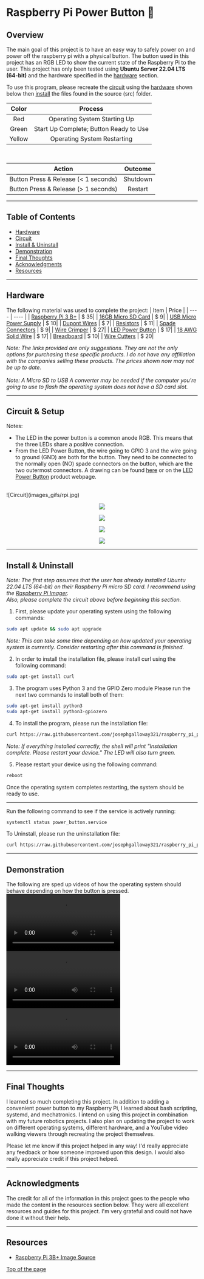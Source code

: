 # Raspberry Pi Power Button :red_circle:

## Overview
The main goal of this project is to have an easy way to safely power on and power off the raspberry pi with a physical button. The button used in this project has an RGB LED to show the current state of the Raspberry Pi to the user. This project has only been tested using **Ubuntu Server 22.04 LTS (64-bit)** and the hardware specified in the [hardware](#hardware) section.

To use this program, please recreate the [circuit](#circuit) using the [hardware](#hardware) shown below then [install](#install--uninstall) the files found in the source (src) folder.


| Color | Process |
| :-: | :-: |
| Red | Operating System Starting Up |
| Green | Start Up Complete; Button Ready to Use |
| Yellow | Operating System Restarting |

<br>

| Action | Outcome |
| :-: | :-: |
| Button Press & Release (< 1 seconds) | Shutdown |
| Button Press & Release (> 1 seconds) | Restart |


<!-- Include gif here -->

___
## Table of Contents
- [Hardware](#hardware)
- [Circuit](#circuit)
- [Install & Uninstall](#install--uninstall)
- [Demonstration](#demonstration)
- [Final Thoughts](#final-thoughts)
- [Acknowledgments](#acknowledgments)
- [Resources](#resources)

___
## Hardware
The following material was used to complete the project:
| Item | Price |
| ---- | ----  |
| [Raspberry Pi 3 B+](https://www.raspberrypi.com/products/raspberry-pi-3-model-b-plus/) | $ 35|
| [16GB Micro SD Card](https://www.amazon.com/SanDisk-Ultra-Micro-Adapter-SDSQUNC-016G-GN6MA/dp/B010Q57SEE/ref=sr_1_5?crid=NDJPC0XCM98L&keywords=16+gb+micro+sd+card&qid=1674353222&sprefix=16+gb+micro+sd+car%2Caps%2C123&sr=8-5) | $ 9|
| [USB Micro Power Supply](https://www.amazon.com/CanaKit-Raspberry-Supply-Adapter-Listed/dp/B00MARDJZ4/ref=sr_1_3?crid=1WLOJVTCLHJZZ&keywords=raspberry+pi+charger&qid=1674353391&sprefix=raspberry+pi+charge%2Caps%2C134&sr=8-3) | $ 10|
| [Dupont Wires](https://www.amazon.com/Elegoo-EL-CP-004-Multicolored-Breadboard-arduino/dp/B01EV70C78/ref=sr_1_4?crid=13NN9HC49LN7Y&keywords=dupont%2Bwires&qid=1674353440&sprefix=dupont%2Bwires%2Caps%2C130&sr=8-4&th=1) | $ 7|
| [Resistors](https://www.amazon.com/BOJACK-Values-Resistor-Resistors-Assortment/dp/B08FD1XVL6/ref=sr_1_3?crid=3N7Y3ASG0MWLY&keywords=resistors&qid=1674353543&sprefix=resistor%2Caps%2C126&sr=8-3&th=1) | $ 11|
| [Spade Connectors](https://www.amazon.com/dp/B0972WQZVD?ref=ppx_yo2ov_dt_b_product_details&th=1) | $ 9|
| [Wire Crimper](https://www.amazon.com/dp/B0873Y19T7/ref=syn_sd_onsite_desktop_372?ie=UTF8&pd_rd_plhdr=t&th=1) | $ 27| 
| [LED Power Button](https://www.adafruit.com/product/3423) | $ 17|
| [18 AWG Solid Wire](https://www.amazon.com/TUOFENG-Wire-Solid-different-colored-spools/dp/B085QD9DWP/ref=sr_1_7?crid=1XK2AK3TA47WP&keywords=18%2Bawg%2Bwire&qid=1674353671&s=hi&sprefix=18%2Bawg%2Bwir%2Ctools%2C115&sr=1-7&th=1) | $ 17|
| [Breadboard](https://www.amazon.com/EL-CP-003-Breadboard-Solderless-Distribution-Connecting/dp/B01EV6LJ7G/ref=sr_1_5?keywords=arduino%2Bbreadboard&qid=1674353765&sr=8-5&th=1) | $ 10|
| [Wire Cutters](https://www.amazon.com/Klein-Tools-Cutter-Stripper-Stranded/dp/B00080DPNQ/ref=sr_1_39?crid=2QVT65YE5M13T&keywords=wire%2Bcutters&qid=1674353794&sprefix=wire%2Bcutter%2Caps%2C152&sr=8-39&th=1) | $ 20|

*Note: The links provided are only suggestions. They are not the only options for purchasing these specific products. I do not have any affiliation with the companies selling these products. The prices shown now may not be up to date.* <br><br>
*Note: A Micro SD to USB A converter may be needed if the computer you're going to use to flash the operating system does not have a SD card slot.*

___
## Circuit & Setup
Notes: 
- The LED in the power button is a common anode RGB. This means that the three LEDs share a positive connection.   
- From the LED Power Button, the wire going to GPIO 3 and the wire going to ground (GND) are both for the button. They need to be connected to the normally open (NO) spade connectors on the button, which are the two outermost connectors. A drawing can be found [here](https://cdn-shop.adafruit.com/product-files/3423/C5325+datasheet+PM221-11E-42RGB-12V-S.pdf) or on the [LED Power Button](https://www.adafruit.com/product/3423) product webpage.   
<br>
![Circuit](images_gifs/rpi.jpg)

<p align="center">
  <img src="images_gifs/circuit.png" />
</p>    

<p align="center">
  <img src="images_gifs/led_button_complete.jpg" />
</p>

<p align="center">
  <img src="images_gifs/rpi_complete.jpg" />
</p>

<p align="center">
  <img src="images_gifs/circuit_complete.jpg" />
</p>

___
## Install & Uninstall
*Note: The first step assumes that the user has already installed Ubuntu 22.04 LTS (64-bit) on their Raspberry Pi micro SD card. I recommend using the [Raspberry Pi Imager](https://www.raspberrypi.com/software/).    
Also, please complete the circuit above before beginning this section.*

1. First, please update your operating system using the following commands:   
```bash
sudo apt update && sudo apt upgrade
```

*Note: This can take some time depending on how updated your operating system is currently. Consider restarting after this command is finished.*

2. In order to install the installation file, please install curl using the following command:
```bash
sudo apt-get install curl
```

3. The program uses Python 3 and the GPIO Zero module
Please run the next two commands to install both of them:   
```bash
sudo apt-get install python3   
sudo apt-get install python3-gpiozero   
```

4. To install the program, please run the installation file:   
```bash
curl https://raw.githubusercontent.com/josephgalloway321/raspberry_pi_power_button/main/src/install.sh | bash
```

*Note: If everything installed correctly, the shell will print "Installation complete. Please restart your device." The LED will also turn green.*

5. Please restart your device using the following command:
```bash
reboot
```

Once the operating system completes restarting, the system should be ready to use. 

___
Run the following command to see if the service is actively running:
```bash
systemctl status power_button.service
```

To Uninstall, please run the uninstallation file:    
```bash
curl https://raw.githubusercontent.com/josephgalloway321/raspberry_pi_power_button/main/src/uninstall.sh | bash
```

___
## Demonstration
The following are sped up videos of how the operating system should behave depending on how the button is pressed.
![A](videos/start_up_final.mp4)
![](videos/shutdown_final.mp4)
![](videos/restart_final.mp4)

___
## Final Thoughts
I learned so much completing this project. In addition to adding a convenient power button to my Raspberry Pi, I learned about bash scripting, systemd, and mechatronics. I intend on using this project in combination with my future robotics projects. I also plan on updating the project to work on different operating systems, different hardware, and a YouTube video walking viewers through recreating the project themselves. 

Please let me know if this project helped in any way! I'd really appreciate any feedback or how someone improved upon this design. I would also really appreciate credit if this project helped.  

___
## Acknowledgments
The credit for all of the information in this project goes to the people who made the content in the resources section below. They were all excellent resources and guides for this project. I'm very grateful and could not have done it without their help.

___
## Resources
- [Raspberry Pi 3B+ Image Source](https://www.etechnophiles.com/raspberry-pi-3-b-pinout-with-gpio-functions-schematic-and-specs-in-detail/)

[Top of the page](#raspberry-pi-power-button)
